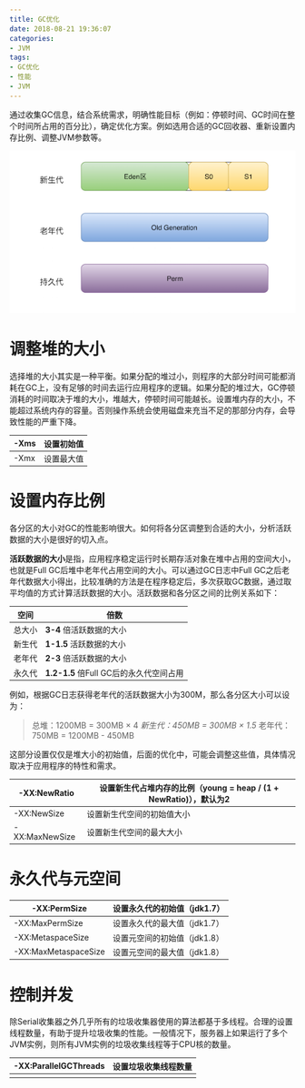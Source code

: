 ```yaml
---
title: GC优化
date: 2018-08-21 19:36:07
categories:
- JVM
tags:
- GC优化
- 性能
- JVM
---
```


通过收集GC信息，结合系统需求，明确性能目标（例如：停顿时间、GC时间在整个时间所占用的百分比），确定优化方案。例如选用合适的GC回收器、重新设置内存比例、调整JVM参数等。

![img](GC优化/内存区域.png) 

# 调整堆的大小

选择堆的大小其实是一种平衡。如果分配的堆过小，则程序的大部分时间可能都消耗在GC上，没有足够的时间去运行应用程序的逻辑。如果分配的堆过大，GC停顿消耗的时间取决于堆的大小，堆越大，停顿时间可能越长。设置堆内存的大小，不能超过系统内存的容量。否则操作系统会使用磁盘来充当不足的那部分内存，会导致性能的严重下降。

| -Xms | 设置初始值 |
| ---- | ---------- |
| -Xmx | 设置最大值 |

# 设置内存比例

各分区的大小对GC的性能影响很大。如何将各分区调整到合适的大小，分析活跃数据的大小是很好的切入点。

**活跃数据的大小**是指，应用程序稳定运行时长期存活对象在堆中占用的空间大小，也就是Full GC后堆中老年代占用空间的大小。可以通过GC日志中Full GC之后老年代数据大小得出，比较准确的方法是在程序稳定后，多次获取GC数据，通过取平均值的方式计算活跃数据的大小。活跃数据和各分区之间的比例关系如下：

| 空间   | 倍数                                    |
| ------ | --------------------------------------- |
| 总大小 | **3-4** 倍活跃数据的大小                |
| 新生代 | **1-1.5** 活跃数据的大小                |
| 老年代 | **2-3** 倍活跃数据的大小                |
| 永久代 | **1.2-1.5** 倍Full GC后的永久代空间占用 |

例如，根据GC日志获得老年代的活跃数据大小为300M，那么各分区大小可以设为：

> 
>
> 总堆：1200MB = 300MB × 4 *新生代：450MB = 300MB × 1.5* 老年代： 750MB = 1200MB - 450MB

这部分设置仅仅是堆大小的初始值，后面的优化中，可能会调整这些值，具体情况取决于应用程序的特性和需求。

| -XX:NewRatio   | 设置新生代占堆内存的比例（young = heap / (1 + NewRatio)），默认为2 |
| -------------- | ------------------------------------------------------------ |
| -XX:NewSize    | 设置新生代空间的初始值大小                                   |
| -XX:MaxNewSize | 设置新生代空间的最大大小                                     |

# 永久代与元空间

| -XX:PermSize         | 设置永久代的初始值（jdk1.7） |
| -------------------- | ---------------------------- |
| -XX:MaxPermSize      | 设置永久代的最大值（jdk1.7） |
| -XX:MetaspaceSize    | 设置元空间的初始值（jdk1.8） |
| -XX:MaxMetaspaceSize | 设置元空间的最大值（jdk1.8） |

# 控制并发

除Serial收集器之外几乎所有的垃圾收集器使用的算法都基于多线程。合理的设置线程数量，有助于提升垃圾收集的性能。一般情况下，服务器上如果运行了多个JVM实例，则所有JVM实例的垃圾收集线程等于CPU核的数量。

| -XX:ParallelGCThreads | 设置垃圾收集线程数量 |
| --------------------- | -------------------- |
|                       |                      |